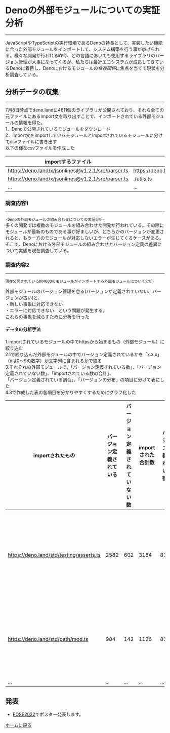 # Denoの外部モジュールについての実証分析

---

JavaScriptやTypeScriptの実行環境であるDenoの特長として、実装したい機能に合った外部モジュールをインポートして、システム構築を行う事が挙げられる。様々な開発が行われる昨今、どの言語においても使用するライブラリのバージョン管理が大事になってくるが、私たちは最近エコシステムが成長してきているDenoに着目し、Denoにおけるモジュールの*依存関係*に焦点を当てて現状を分析調査している。

## 分析データの収集

---

7月8日時点でdeno.landに4811個のライブラリが公開されており、それら全ての元ファイルにあるimport文を取り出すことで、インポートされている外部モジュールの情報を得た。\
1．Denoで公開されているモジュールをダウンロード\
2．import文をimportしているモジュールとimportされているモジュールに分けてcsvファイルに書き出す\
以下の様なcsvファイルを作成した

| importするファイル                                       | importされるファイル                                      |
| -------------------------------------------------- | -------------------------------------------------- |
| https://deno.land/x/jsonlines@v1.2.1/src/parser.ts | https://deno.land/std@0.138.0/streams/delimiter.ts |
| https://deno.land/x/jsonlines@v1.2.1/src/parser.ts | ./utils.ts                                         |
| ...                                                | ...                                                |

### 調査内容1

---

`-Denoの外部モジュールの組み合わせについての実証分析-`\
多くの開発では複数のモジュールを組み合わせた開発が行われている。その際にモジュールが最新のものである事が好ましいが、どちらかのバージョンが変更されると、もう一方のモジュールが対応しないエラーが生じてくるケースがある。そこで、Denoにおける外部モジュールの組み合わせとバージョン定義の差異について実態を現在調査している。

### 調査内容2

---

`現在公開されている約4000のモジュールがインポートする外部モジュールについて分析`

外部モジュールのバージョン管理を怠る(バージョンが定義されていない、バージョンが古い)と、\
・新しい事象に対応できない\
・エラーに対応できない　という問題が発生する。\
これらの事象を減らすために分析を行った

#### **データの分析手法**

1.importされているモジュールの中でhttpsから始まるもの（外部モジュール）に絞り込む\
2.1で絞り込んだ外部モジュールの中でバージョン定義されているかを「x.x.x」（xは0～9の数字）が文字列に含まれるかで絞る\
3.それぞれの外部モジュールで、「バージョン定義されている数」、「バージョン定義されていない数」、「importされている数の合計」、\
「バージョン定義されている割合」、「バージョンの分布」の項目に分けて表にした\
4.3で作成した表の各項目を分かりやすくするためにグラフ化した

| importされたもの                              | バージョン定義されている | バージョン定義されていない数 | importされた合計数 | バージョン定義されている割合 | バージョンの分布                                                                                                      |
| ---------------------------------------- | ------------ | -------------- | ------------ | -------------- | ------------------------------------------------------------------------------------------------------------- |
| https://deno.land/std/testing/asserts.ts | 2582         | 602            | 3184         | 81.09          | [('0.94.0', 1), ('0.54.0', 1), ('0.34.0', 1), ('0.72.0', 1), ('0.52.0', 2), ('0.55.0', 2), ('0.50.0', 2),...] |
| https://deno.land/std/path/mod.ts        | 984          | 142            | 1126         | 87.39          | [('0.67.0', 1), ('0.68.0', 1), ('0.111.0', 1), ('0.96.0', 1), ('0.109.0', 1), ('0.60.0', 1),...]              |
| ...                                      | ...          | ...            | ...          | ...            | ...                                                                                                           |

## 発表

- [FOSE2022](https://fose.jssst.or.jp/fose2022/)でポスター発表します。

[ホームに戻る](./README.md)
